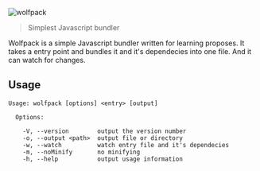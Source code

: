 ![wolfpack](https://i.imgur.com/wBIqbAh.png)

> Simplest Javascript bundler

Wolfpack is a simple Javascript bundler written for learning proposes. It takes a entry point and bundles it and it's dependecies into one file. And it can watch for changes.

## Usage

```
Usage: wolfpack [options] <entry> [output]

  Options:

    -V, --version        output the version number
    -o, --output <path>  output file or directory
    -w, --watch          watch entry file and it's dependecies
    -m, --noMinify       no minifying
    -h, --help           output usage information
```
